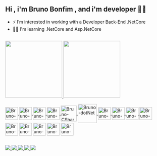  ## Hi , i'm Bruno Bonfim , and i'm developer  👨‍💻
 
 
- ⚡ I’m interested  in working with a Developer Back-End .NetCore
- 👨‍💻 I'm learning .NetCore and Asp.NetCore
<!-- - 🗺️ I'm always learning -->

<!---
![Anurag's GitHub stats](https://github-readme-stats.vercel.app/api?username=brunobonfim01&show_icons=true&theme=midnight-purple)


[![Top Langs](https://github-readme-stats.vercel.app/api/top-langs/?username=brunobonfim01&theme=midnight-purple&layout=compact)](https://github.com/brunobonfim01/github-readme-stats)
--->

##


<div>
  <a href="https://beacons.ai/brunobonfim01">
   
  <img height="180em" src="https://github-readme-stats.vercel.app/api?username=brunobonfim01&show_icons=true&theme=midnight-purple&include_all_comits=true&count_private=true"/>
  
   <img height="180em" src="https://github-readme-stats.vercel.app/api/top-langs/?username=brunobonfim01&layout=compact&langs_count=16&theme=midnight-purple"/>
</di

##
 
<div style="display: inline_block"><br>
   <img align="center"alt="Bruno-GraphQL" height="40" widht="50" src="https://cdn.jsdelivr.net/gh/devicons/devicon/icons/graphql/graphql-plain.svg" />
  <!-- <img align="center"alt="Bruno-JS" height="40" widht="50" src="https://cdn.jsdelivr.net/gh/devicons/devicon/icons/javascript/javascript-plain.svg" /> -->
   <img align="center"alt="Bruno-Node.js" height="40" widht="50"  src="https://cdn.jsdelivr.net/gh/devicons/devicon/icons/nodejs/nodejs-original.svg" />
  <!-- <img align="center"alt="Bruno-TS" height="40" widht="50"  src="https://cdn.jsdelivr.net/gh/devicons/devicon/icons/typescript/typescript-plain.svg" /> -->
  <!-- <img align="center"alt="Bruno-Vue.js" height="40" widht="50"  src="https://cdn.jsdelivr.net/gh/devicons/devicon/icons/vuejs/vuejs-original.svg" /> -->
  <!-- <img align="center"alt="Bruno-NPM" height="40" widht="50"  src="https://cdn.jsdelivr.net/gh/devicons/devicon/icons/npm/npm-original-wordmark.svg" /> -->
   <img align="center"alt="Bruno-MySQL" height="40" widht="50"  src="https://cdn.jsdelivr.net/gh/devicons/devicon/icons/mysql/mysql-plain.svg" />
  <!-- <img align="center"alt="Bruno-Cplusplus" height="40" widht="50"  src="https://cdn.jsdelivr.net/gh/devicons/devicon/icons/cplusplus/cplusplus-line.svg" /> -->
   <img align="center"alt="Bruno-Git" height="40" widht="50" src="https://cdn.jsdelivr.net/gh/devicons/devicon/icons/git/git-original.svg" />
  <!-- <img align="center"alt="Bruno-HTML5" height="40" widht="50"  src="https://cdn.jsdelivr.net/gh/devicons/devicon/icons/html5/html5-plain.svg" /> -->
  <!-- <img align="center"alt="Bruno-CSS3" height="40" widht="50"  src="https://cdn.jsdelivr.net/gh/devicons/devicon/icons/css3/css3-plain.svg" />  -->
   <img align="center"alt="Bruno-CSharp" height="50" widht="50" src="https://cdn.jsdelivr.net/gh/devicons/devicon/icons/csharp/csharp-line.svg" />
   <img align="center"alt="Bruno-dotNet" height="60" widht="50" src="https://cdn.jsdelivr.net/gh/devicons/devicon/icons/dot-net/dot-net-original.svg" />
   <img align="center"alt="Bruno-dotNetCore" height="40" widht="50" src="https://cdn.jsdelivr.net/gh/devicons/devicon/icons/dotnetcore/dotnetcore-original.svg" />        <img align="center"alt="Bruno-FileZilla" height="40" widht="50" src="https://cdn.jsdelivr.net/gh/devicons/devicon/icons/filezilla/filezilla-plain.svg" />
   <img align="center"alt="Bruno-SQLServer" height="40" widht="50" src="https://cdn.jsdelivr.net/gh/devicons/devicon/icons/microsoftsqlserver/microsoftsqlserver-plain-wordmark.svg" />
   <img align="center"alt="Bruno-VisualStudio" height="40" widht="50" src="https://cdn.jsdelivr.net/gh/devicons/devicon/icons/visualstudio/visualstudio-plain.svg" />   
  <!-- <img align="center"alt="Bruno-VSCode" height="40" widht="50"  src="https://cdn.jsdelivr.net/gh/devicons/devicon/icons/vscode/vscode-original.svg" /> -->
   <img align="center"alt="Bruno-Azure" height="40" widht="50" src="https://cdn.jsdelivr.net/gh/devicons/devicon/icons/azure/azure-original.svg" />
   <img align="center"alt="Bruno-PandasPython" height="40" widht="50" src="https://cdn.jsdelivr.net/gh/devicons/devicon/icons/pandas/pandas-original.svg" />
   <img align="center"alt="Bruno-Python" height="40" widht="50" src="https://cdn.jsdelivr.net/gh/devicons/devicon/icons/python/python-original.svg" />
   <img align="center"alt="Bruno-Jupter" height="40" widht="50" src="https://cdn.jsdelivr.net/gh/devicons/devicon/icons/jupyter/jupyter-original.svg" />
   <img align="center"alt="Bruno-Aanaconda" height="40" widht="50" src="https://cdn.jsdelivr.net/gh/devicons/devicon/icons/anaconda/anaconda-original.svg" />
</div>

##

<div>
 <a href="https://www.linkedin.com/in/bruno-bonfim-773289195/" target="_blank"> <img src="https://img.shields.io/badge/LinkedIn-0077B5?style=for-the-badge&logo=linkedin&logoColor=white" target="_blank">   </a>
 <a href="https://github.com/brunobonfim01" target="_blank"> <img src="https://img.shields.io/badge/GitHub-100000?style=for-the-badge&logo=github&logoColor=white" target="_blank">   </a>
 <a href="Bruno Bonfim#4851" target="_blank"> <img src="https://img.shields.io/badge/Discord-7289DA?style=for-the-badge&logo=discord&logoColor=white" target="_blank">   </a>
 <a href="mailto:brunosilvat4b@gmail.com" target="_blank"> <img src="https://img.shields.io/badge/Gmail-D14836?style=for-the-badge&logo=gmail&logoColor=white" target="_blank">  </a>
 <a href="https://t.me/BrunoBonfim_eng" target="_blank"> <img src="https://img.shields.io/badge/Telegram-2CA5E0?style=for-the-badge&logo=telegram&logoColor=white" target="_blank">  </a>


</div>
<!--
 ![Snake animation](https://github.com/brunobonfim01/brunobonfim01/blob/output/github-contribuition-grid-snake.svg)

 <!---
 <div style="display: inline_bock"><br>
  <img align="right" alt"Dart-Vader"  src="https://discord.com/channels/646445435116060693/646445435116060707/hi.gif">

 </div>
 -->
 
